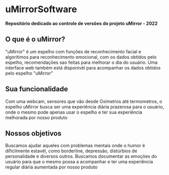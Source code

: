 # uMirrorSoftware

**Repositório dedicado ao controle de versões do projeto uMirror - 2022**

## O que é o uMirror?
"uMirror" é um espelho com funções de reconhecimento facial e algoritimos para reconhecimento emocional, com os dados obtidos pelo espelho, recomendações sao feitas para melhorar o dia do usuário.
Uma interface web também está disponivél para acompanhar os dados obtidos pelo espelho "uMirror"

## Sua funcionalidade
Com uma webcam, sensores que vão desde Oxímetros até termometros, o espelho uMirror busca ser uma experiência diária prazerosa para o usuário, onde o mesmo pode apenas usar o espelho e ter sua experiência melhorada por nosso produto

## Nossos objetivos
Buscamos ajudar aqueles com problemas mentais onde o humor é dificilmente estavél, como borderline, depressão, distúrbios de personalidade e diversos outros. Buscamos documentar as emoções do usuário para que o mesmo possa a acompanhar e ter uma experiência regular diária aumentada por nosso produto
